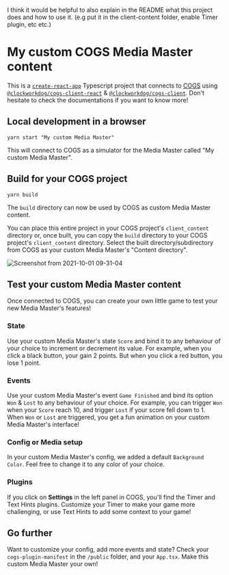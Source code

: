 I think it would be helpful to also explain in the README what this project does and how to use it. (e.g put it in the client-content folder, enable Timer plugin, etc etc.)

# My custom COGS Media Master content

This is a [`create-react-app`](https://create-react-app.dev) Typescript project that connects to [COGS](https://cogs.show) using [`@clockworkdog/cogs-client-react`](https://www.npmjs.com/package/@clockworkdog/cogs-client-react) & [`@clockworkdog/cogs-client`](https://www.npmjs.com/package/@clockworkdog/cogs-client). Don't hesitate to check the documentations if you want to know more!

## Local development in a browser

```
yarn start "My custom Media Master"
```

This will connect to COGS as a simulator for the Media Master called "My custom Media Master".

## Build for your COGS project

```
yarn build
```

The `build` directory can now be used by COGS as custom Media Master content.

You can place this entire project in your COGS project's `client_content` directory or, once built, you can copy the `build` directory to your COGS project's `client_content` directory. Select the built directory/subdirectory from COGS as your custom Media Master's "Content directory".

![Screenshot from 2021-10-01 09-31-04](https://user-images.githubusercontent.com/292958/135590011-c3d30df6-5590-4a44-8160-f31e3cd4008e.png)

## Test your custom Media Master content

Once connected to COGS, you can create your own little game to test your new Media Master's features!

### State

Use your custom Media Master's state `Score` and bind it to any behaviour of your choice to increment or decrement its value. For example, when you click a black button, your gain 2 points. But when you click a red button, you lose 1 point. 

### Events

Use your custom Media Master's event `Game Finished` and bind its option `Won` & `Lost` to any behaviour of your choice.  For example, you can trigger `Won` when your `Score` reach 10, and trigger `Lost` if your score fell down to 1. When `Won` or `Lost` are triggered, you get a fun animation on your custom Media Master's interface!

### Config or Media setup

In your custom Media Master's config, we added a default `Background Color`. Feel free to change it to any color of your choice.

### Plugins

If you click on **Settings** in the left panel in COGS, you'll find the Timer and Text Hints plugins. Customize your Timer to make your game more challenging, or use Text Hints to add some context to your game!

## Go further

Want to customize your config, add more events and state? Check your `cogs-plugin-manifest` in the `/public` folder, and your `App.tsx`. Make this custom Media Master your own! 

